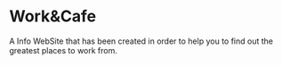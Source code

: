 # Work&Cafe

A Info WebSite that has been created in order to help you to find out the greatest places to work from. 

